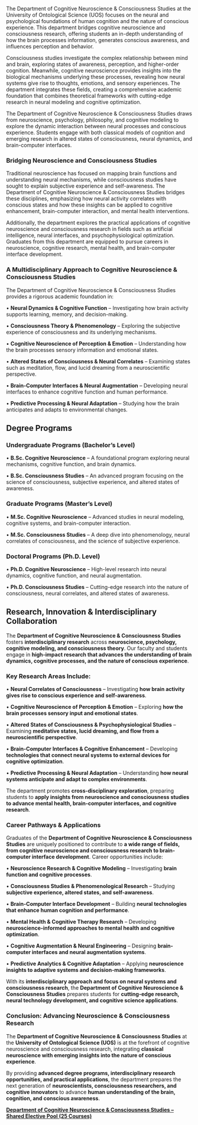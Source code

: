 The Department of Cognitive Neuroscience & Consciousness Studies at the University of Ontological Science (UOS) focuses on the neural and psychological foundations of human cognition and the nature of conscious experience. This department bridges cognitive neuroscience and consciousness research, offering students an in-depth understanding of how the brain processes information, generates conscious awareness, and influences perception and behavior.

Consciousness studies investigate the complex relationship between mind and brain, exploring states of awareness, perception, and higher-order cognition. Meanwhile, cognitive neuroscience provides insights into the biological mechanisms underlying these processes, revealing how neural systems give rise to thoughts, emotions, and sensory experiences. The department integrates these fields, creating a comprehensive academic foundation that combines theoretical frameworks with cutting-edge research in neural modeling and cognitive optimization.

The Department of Cognitive Neuroscience & Consciousness Studies draws from neuroscience, psychology, philosophy, and cognitive modeling to explore the dynamic interaction between neural processes and conscious experience. Students engage with both classical models of cognition and emerging research in altered states of consciousness, neural dynamics, and brain-computer interfaces.

### **Bridging Neuroscience and Consciousness Studies**

Traditional neuroscience has focused on mapping brain functions and understanding neural mechanisms, while consciousness studies have sought to explain subjective experience and self-awareness. The Department of Cognitive Neuroscience & Consciousness Studies bridges these disciplines, emphasizing how neural activity correlates with conscious states and how these insights can be applied to cognitive enhancement, brain-computer interaction, and mental health interventions.

Additionally, the department explores the practical applications of cognitive neuroscience and consciousness research in fields such as artificial intelligence, neural interfaces, and psychophysiological optimization. Graduates from this department are equipped to pursue careers in neuroscience, cognitive research, mental health, and brain-computer interface development.

### **A Multidisciplinary Approach to Cognitive Neuroscience & Consciousness Studies**

The Department of Cognitive Neuroscience & Consciousness Studies provides a rigorous academic foundation in:

•	**Neural Dynamics & Cognitive Function** – Investigating how brain activity supports learning, memory, and decision-making.

•	**Consciousness Theory & Phenomenology** – Exploring the subjective experience of consciousness and its underlying mechanisms.

•	**Cognitive Neuroscience of Perception & Emotion** – Understanding how the brain processes sensory information and emotional states.

•	**Altered States of Consciousness & Neural Correlates** – Examining states such as meditation, flow, and lucid dreaming from a neuroscientific perspective.

•	**Brain-Computer Interfaces & Neural Augmentation** – Developing neural interfaces to enhance cognitive function and human performance.

•	**Predictive Processing & Neural Adaptation** – Studying how the brain anticipates and adapts to environmental changes.

## **Degree Programs**

### **Undergraduate Programs (Bachelor’s Level)**

•	**B.Sc. Cognitive Neuroscience** – A foundational program exploring neural mechanisms, cognitive function, and brain dynamics.

•	**B.Sc. Consciousness Studies** – An advanced program focusing on the science of consciousness, subjective experience, and altered states of awareness.

### **Graduate Programs (Master’s Level)**

•	**M.Sc. Cognitive Neuroscience** – Advanced studies in neural modeling, cognitive systems, and brain-computer interaction.

•	**M.Sc. Consciousness Studies** – A deep dive into phenomenology, neural correlates of consciousness, and the science of subjective experience.

### **Doctoral Programs (Ph.D. Level)**

•	**Ph.D. Cognitive Neuroscience** – High-level research into neural dynamics, cognitive function, and neural augmentation.

•	**Ph.D. Consciousness Studies** – Cutting-edge research into the nature of consciousness, neural correlates, and altered states of awareness.

## **Research, Innovation & Interdisciplinary Collaboration**

The **Department of Cognitive Neuroscience & Consciousness Studies** fosters **interdisciplinary research** across **neuroscience, psychology, cognitive modeling, and consciousness theory**. Our faculty and students engage in **high-impact research that advances the understanding of brain dynamics, cognitive processes, and the nature of conscious experience**.

### **Key Research Areas Include:**

•	**Neural Correlates of Consciousness** – Investigating **how brain activity gives rise to conscious experience and self-awareness**.

•	**Cognitive Neuroscience of Perception & Emotion** – Exploring **how the brain processes sensory input and emotional states**.

•	**Altered States of Consciousness & Psychophysiological Studies** – Examining **meditative states, lucid dreaming, and flow from a neuroscientific perspective**.

•	**Brain-Computer Interfaces & Cognitive Enhancement** – Developing **technologies that connect neural systems to external devices for cognitive optimization**.

•	**Predictive Processing & Neural Adaptation** – Understanding **how neural systems anticipate and adapt to complex environments**.

The department promotes **cross-disciplinary exploration**, preparing students to **apply insights from neuroscience and consciousness studies to advance mental health, brain-computer interfaces, and cognitive research**.

### **Career Pathways & Applications**

Graduates of the **Department of Cognitive Neuroscience & Consciousness Studies** are uniquely positioned to contribute to **a wide range of fields, from cognitive neuroscience and consciousness research to brain-computer interface development**. Career opportunities include:

•	**Neuroscience Research & Cognitive Modeling** – Investigating **brain function and cognitive processes**.

•	**Consciousness Studies & Phenomenological Research** – Studying **subjective experience, altered states, and self-awareness**.

•	**Brain-Computer Interface Development** – Building **neural technologies that enhance human cognition and performance**.

•	**Mental Health & Cognitive Therapy Research** – Developing **neuroscience-informed approaches to mental health and cognitive optimization**.

•	**Cognitive Augmentation & Neural Engineering** – Designing **brain-computer interfaces and neural augmentation systems**.

•	**Predictive Analytics & Cognitive Adaptation** – Applying **neuroscience insights to adaptive systems and decision-making frameworks**.

With its **interdisciplinary approach and focus on neural systems and consciousness research**, the **Department of Cognitive Neuroscience & Consciousness Studies** prepares students for **cutting-edge research, neural technology development, and cognitive science applications**.

### **Conclusion: Advancing Neuroscience & Consciousness Research**

The **Department of Cognitive Neuroscience & Consciousness Studies** at the **University of Ontological Science (UOS)** is at the forefront of cognitive neuroscience and consciousness research, integrating **classical neuroscience with emerging insights into the nature of conscious experience**.

By providing **advanced degree programs, interdisciplinary research opportunities, and practical applications**, the department prepares the next generation of **neuroscientists, consciousness researchers, and cognitive innovators** to advance **human understanding of the brain, cognition, and conscious awareness**.

[**Department of Cognitive Neuroscience & Consciousness Studies – Shared Elective Pool (25 Courses)**](https://www.notion.so/Department-of-Cognitive-Neuroscience-Consciousness-Studies-Shared-Elective-Pool-25-Courses-1942c2ffeee28025a868c4aa015d1b38?pvs=21)